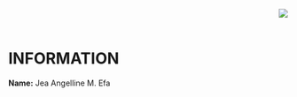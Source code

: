 <img align="right" src="https://upload.wikimedia.org/wikipedia/en/thumb/c/c6/New_Era_University.svg/175px-New_Era_University.svg.png"><br></br>
# INFORMATION
**Name:** Jea Angelline M. Efa
